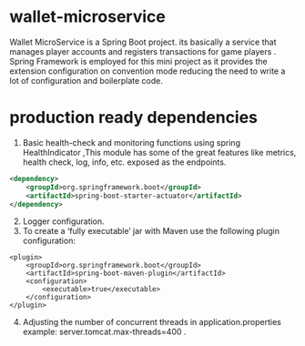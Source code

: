 # wallet-microservice

Wallet MicroService is a Spring Boot project. its basically a service that manages player accounts and registers transactions for game players . Spring Framework is employed for this mini project as it provides the extension configuration 
on convention mode reducing the need to write a lot of configuration and boilerplate code.

# production ready dependencies
1. Basic health-check and monitoring functions using spring HealthIndicator ,This module has some of the great features like metrics, health check, log, info, etc. exposed as the endpoints. 
```xml
<dependency>
	<groupId>org.springframework.boot</groupId>
	<artifactId>spring-boot-starter-actuator</artifactId>
</dependency>

```
2. Logger configuration.
3. To create a ‘fully executable’ jar with Maven use the following plugin configuration:
```
<plugin>
    <groupId>org.springframework.boot</groupId>
    <artifactId>spring-boot-maven-plugin</artifactId>
    <configuration>
        <executable>true</executable>
    </configuration>
</plugin>
```
4. Adjusting the number of concurrent threads in application.properties example: server.tomcat.max-threads=400 .

